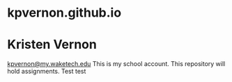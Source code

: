 # kpvernon.github.io
# Kristen Vernon
kpvernon@my.waketech.edu
This is my school account.
This repository will hold assignments.
Test test 